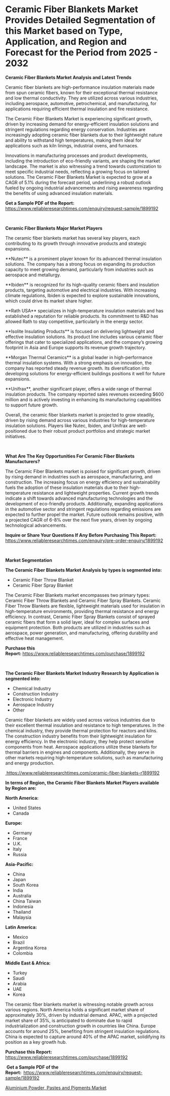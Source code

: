 <p><h1>Ceramic Fiber Blankets Market Provides Detailed Segmentation of this Market based on Type, Application, and Region and Forecast for the Period from 2025 - 2032</h1></p><p><strong>Ceramic Fiber Blankets Market Analysis and Latest Trends</strong></p>
<p><p>Ceramic fiber blankets are high-performance insulation materials made from spun ceramic fibers, known for their exceptional thermal resistance and low thermal conductivity. They are utilized across various industries, including aerospace, automotive, petrochemical, and manufacturing, for applications requiring efficient thermal insulation and fire resistance.</p><p>The Ceramic Fiber Blankets Market is experiencing significant growth, driven by increasing demand for energy-efficient insulation solutions and stringent regulations regarding energy conservation. Industries are increasingly adopting ceramic fiber blankets due to their lightweight nature and ability to withstand high temperatures, making them ideal for applications such as kiln linings, industrial ovens, and furnaces.</p><p>Innovations in manufacturing processes and product developments, including the introduction of eco-friendly variants, are shaping the market landscape. The market is also witnessing a trend towards customization to meet specific industrial needs, reflecting a growing focus on tailored solutions. The Ceramic Fiber Blankets Market is expected to grow at a CAGR of 5.1% during the forecast period, underlining a robust outlook fueled by ongoing industrial advancements and rising awareness regarding the benefits of using advanced insulation materials.</p></p>
<p><strong>Get a Sample PDF of the Report:&nbsp;</strong> <a href="https://www.reliableresearchtimes.com/enquiry/request-sample/1899192?utm_campaign=2009&utm_medium=2&utm_source=Github&utm_content=ia&utm_term=31032025&utm_id=ceramic-fiber-blankets">https://www.reliableresearchtimes.com/enquiry/request-sample/1899192</a></p>
<p>&nbsp;</p>
<p><strong>Ceramic Fiber Blankets Major Market Players</strong></p>
<p><p>The ceramic fiber blankets market has several key players, each contributing to its growth through innovative products and strategic expansions. </p><p>**Nutec** is a prominent player known for its advanced thermal insulation solutions. The company has a strong focus on expanding its production capacity to meet growing demand, particularly from industries such as aerospace and metallurgy. </p><p>**Ibiden** is recognized for its high-quality ceramic fibers and insulation products, targeting automotive and electrical industries. With increasing climate regulations, Ibiden is expected to explore sustainable innovations, which could drive its market share higher.</p><p>**Rath USA** specializes in high-temperature insulation materials and has established a reputation for reliable products. Its commitment to R&D has allowed Rath to stay competitive, particularly in the energy sector. </p><p>**Isolite Insulating Products** is focused on delivering lightweight and effective insulation solutions. Its product line includes various ceramic fiber offerings that cater to specialized applications, and the company’s growing footprint in Asia and Europe supports its revenue growth trajectory. </p><p>**Morgan Thermal Ceramics** is a global leader in high-performance thermal insulation systems. With a strong emphasis on innovation, the company has reported steady revenue growth. Its diversification into developing solutions for energy-efficient buildings positions it well for future expansions.</p><p>**Unifrax**, another significant player, offers a wide range of thermal insulation products. The company reported sales revenues exceeding $600 million and is actively investing in enhancing its manufacturing capabilities to support future growth.</p><p>Overall, the ceramic fiber blankets market is projected to grow steadily, driven by rising demand across various industries for high-temperature insulation solutions. Players like Nutec, Ibiden, and Unifrax are well-positioned due to their robust product portfolios and strategic market initiatives.</p></p>
<p>&nbsp;</p>
<p><strong>What Are The Key Opportunities For Ceramic Fiber Blankets Manufacturers?</strong></p>
<p><p>The Ceramic Fiber Blankets market is poised for significant growth, driven by rising demand in industries such as aerospace, manufacturing, and construction. The increasing focus on energy efficiency and sustainability fuels the adoption of these insulation materials due to their high-temperature resistance and lightweight properties. Current growth trends indicate a shift towards advanced manufacturing technologies and the development of eco-friendly products. Additionally, expanding applications in the automotive sector and stringent regulations regarding emissions are expected to further propel the market. Future outlook remains positive, with a projected CAGR of 6-8% over the next five years, driven by ongoing technological advancements.</p></p>
<p><strong>Inquire or Share Your Questions If Any Before Purchasing This Report:</strong> <a href="https://www.reliableresearchtimes.com/enquiry/pre-order-enquiry/1899192?utm_campaign=2009&utm_medium=2&utm_source=Github&utm_content=ia&utm_term=31032025&utm_id=ceramic-fiber-blankets">https://www.reliableresearchtimes.com/enquiry/pre-order-enquiry/1899192</a></p>
<p>&nbsp;</p>
<p><strong>Market Segmentation</strong></p>
<p><strong>The Ceramic Fiber Blankets Market Analysis by types is segmented into:</strong></p>
<p><ul><li>Ceramic Fiber Throw Blanket</li><li>Ceramic Fiber Spray Blanket</li></ul></p>
<p><p>The Ceramic Fiber Blankets market encompasses two primary types: Ceramic Fiber Throw Blankets and Ceramic Fiber Spray Blankets. Ceramic Fiber Throw Blankets are flexible, lightweight materials used for insulation in high-temperature environments, providing thermal resistance and energy efficiency. In contrast, Ceramic Fiber Spray Blankets consist of sprayed ceramic fibers that form a solid layer, ideal for complex surfaces and equipment protection. Both products are utilized in industries such as aerospace, power generation, and manufacturing, offering durability and effective heat management.</p></p>
<p><strong>Purchase this Report:&nbsp;</strong><a href="https://www.reliableresearchtimes.com/purchase/1899192?utm_campaign=2009&utm_medium=2&utm_source=Github&utm_content=ia&utm_term=31032025&utm_id=ceramic-fiber-blankets">https://www.reliableresearchtimes.com/purchase/1899192</a></p>
<p>&nbsp;</p>
<p><strong>The Ceramic Fiber Blankets Market Industry Research by Application is segmented into:</strong></p>
<p><ul><li>Chemical Industry</li><li>Construction Industry</li><li>Electronic Industry</li><li>Aerospace Industry</li><li>Other</li></ul></p>
<p><p>Ceramic fiber blankets are widely used across various industries due to their excellent thermal insulation and resistance to high temperatures. In the chemical industry, they provide thermal protection for reactors and kilns. The construction industry benefits from their lightweight insulation for energy efficiency. In the electronic industry, they help protect sensitive components from heat. Aerospace applications utilize these blankets for thermal barriers in engines and components. Additionally, they serve in other markets requiring high-temperature solutions, such as manufacturing and energy production.</p></p>
<p><a href="https://www.reliableresearchtimes.com/ceramic-fiber-blankets-r1899192?utm_campaign=2009&utm_medium=2&utm_source=Github&utm_content=ia&utm_term=31032025&utm_id=ceramic-fiber-blankets">&nbsp;https://www.reliableresearchtimes.com/ceramic-fiber-blankets-r1899192</a></p>
<p><strong>In terms of Region, the Ceramic Fiber Blankets Market Players available by Region are:</strong></p>
<p>
    <p> <strong> North America: </strong>
        <ul>
            <li>United States</li>
            <li>Canada</li>
        </ul>
        </p> 
    <p> <strong> Europe: </strong>
        <ul>
            <li>Germany</li>
            <li>France</li>
            <li>U.K.</li>
            <li>Italy</li>
            <li>Russia</li>
        </ul>
        </p> 
    <p> <strong> Asia-Pacific: </strong>
        <ul>
            <li>China</li>
            <li>Japan</li>
            <li>South Korea</li>
            <li>India</li>
            <li>Australia</li>
            <li>China Taiwan</li>
            <li>Indonesia</li>
            <li>Thailand</li>
            <li>Malaysia</li>
        </ul>
        </p> 
    <p> <strong> Latin America: </strong>
        <ul>
            <li>Mexico</li>
            <li>Brazil</li>
            <li>Argentina Korea</li>
            <li>Colombia</li>
        </ul>
        </p> 
    <p> <strong> Middle East & Africa: </strong>
        <ul>
            <li>Turkey</li>
            <li>Saudi</li>
            <li>Arabia</li>
            <li>UAE</li>
            <li>Korea</li>
        </ul>
    </p>
    </p>
<p><p>The ceramic fiber blankets market is witnessing notable growth across various regions. North America holds a significant market share of approximately 30%, driven by industrial demand. APAC, with a projected market share of 35%, is anticipated to dominate due to rapid industrialization and construction growth in countries like China. Europe accounts for around 25%, benefiting from stringent insulation regulations. China is expected to capture around 40% of the APAC market, solidifying its position as a key growth hub.</p></p>
<p><strong>Purchase this Report: </strong><a href="https://www.reliableresearchtimes.com/purchase/1899192?utm_campaign=2009&utm_medium=2&utm_source=Github&utm_content=ia&utm_term=31032025&utm_id=ceramic-fiber-blankets">https://www.reliableresearchtimes.com/purchase/1899192</a></p>
<p>&nbsp;<strong>Get a Sample PDF of the Report:&nbsp;&nbsp;</strong><a href="https://www.reliableresearchtimes.com/enquiry/request-sample/1899192?utm_campaign=2009&utm_medium=2&utm_source=Github&utm_content=ia&utm_term=31032025&utm_id=ceramic-fiber-blankets">https://www.reliableresearchtimes.com/enquiry/request-sample/1899192</a></p>
<p><strong></strong></p>
<p><p><a href="https://github.com/hgf64gh/Market-Research-Report-List-2/blob/main/aluminium-powder-pastes-and-pigments-market.md?utm_campaign=2009&utm_medium=2&utm_source=Github&utm_content=ia&utm_term=31032025&utm_id=ceramic-fiber-blankets">Aluminium Powder, Pastes and Pigments Market</a></p></p>